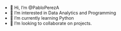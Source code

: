 - 👋 Hi, I’m @PabloPerezA
- 👀 I’m interested in Data Analytics and Programming
- 🌱 I’m currently learning Python
- 💞️ I’m looking to collaborate on projects.


<!---
PabloPerezA/PabloPerezA is a ✨ special ✨ repository because its `README.md` (this file) appears on your GitHub profile.
You can click the Preview link to take a look at your changes.
--->
